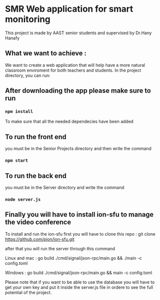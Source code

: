 # SMR Web application for smart monitoring

This project is made by AAST senior students and supervised by
Dr.Hany Hanafy

## What we want to achieve : 
We want to create a web application that will help have a more natural classroom enviroment for both teachers and students.
In the project directory, you can run:


## After downloading the app please make sure to run 
### `npm install`

To make sure that all the needed dependecies have been added

## To run the front end
you must be in the Senior Projects directory and then write the command 
### `npm start`

## To run the back end 
you must be in the Server directory and write the command
### `node server.js`

## Finally you will have to install ion-sfu to manage the video conference
To install and run the ion-sfu first you will have to clone this repo :
git clone https://github.com/pion/ion-sfu.git

after that you will run the server through this command 

Linux and mac : go build ./cmd/signal/json-rpc/main.go && ./main -c config.toml

Windows : go build ./cmd/signal/json-rpc/main.go && main -c config.toml

Please note that if you want to be able to use the database you will have to get your own key and put it inside the server.js file in ordere 
to see the full potential of the project.
